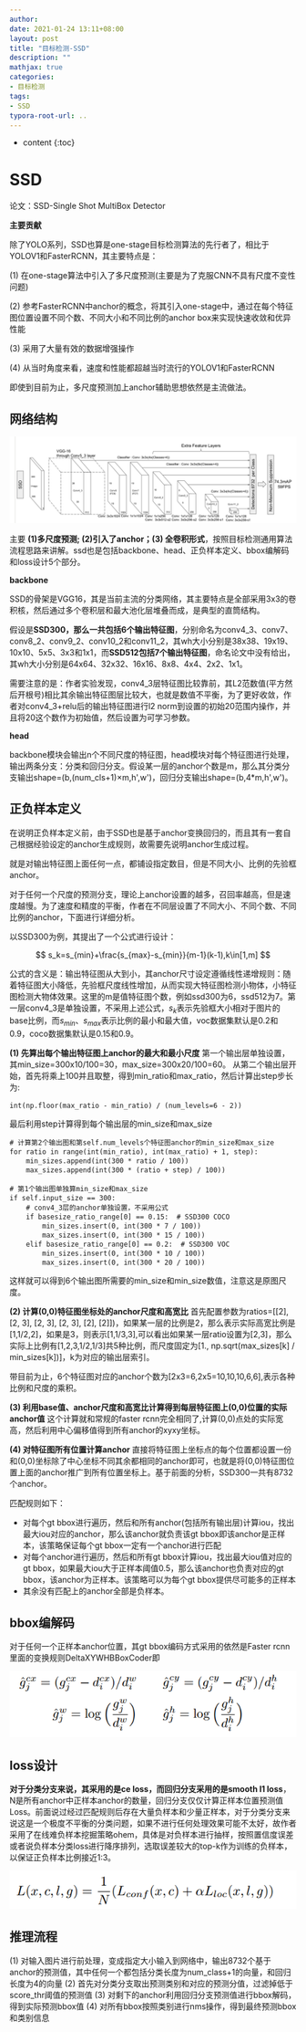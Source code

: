 ```yaml
---
author: 
date: 2021-01-24 13:11+08:00
layout: post
title: "目标检测-SSD"
description: ""
mathjax: true
categories:
- 目标检测
tags:
- SSD
typora-root-url: ..
---
```


* content
{:toc}

# SSD

论文：SSD-Single Shot MultiBox Detector

**主要贡献**

除了YOLO系列，SSD也算是one-stage目标检测算法的先行者了，相比于YOLOV1和FasterRCNN，其主要特点是：

(1) 在one-stage算法中引入了多尺度预测(主要是为了克服CNN不具有尺度不变性问题) 

(2) 参考FasterRCNN中anchor的概念，将其引入one-stage中，通过在每个特征图位置设置不同个数、不同大小和不同比例的anchor box来实现快速收敛和优异性能 

(3) 采用了大量有效的数据增强操作  

(4) 从当时角度来看，速度和性能都超越当时流行的YOLOV1和FasterRCNN

即使到目前为止，多尺度预测加上anchor辅助思想依然是主流做法。

## 网络结构

![](/assets/objectdetection/img/2/ssd-1.png)

主要 **(1)多尺度预测; (2)引入了anchor；(3) 全卷积形式**，按照目标检测通用算法流程思路来讲解。ssd也是包括backbone、head、正负样本定义、bbox编解码和loss设计5个部分。

**backbone**

SSD的骨架是VGG16，其是当前主流的分类网络，其主要特点是全部采用3x3的卷积核，然后通过多个卷积层和最大池化层堆叠而成，是典型的直筒结构。

假设是**SSD300，那么一共包括6个输出特征图**，分别命名为conv4_3、conv7、conv8_2、conv9_2、conv10_2和conv11_2，其wh大小分别是38x38、19x19、10x10、5x5、3x3和1x1，而**SSD512包括7个输出特征图**，命名论文中没有给出，其wh大小分别是64x64、32x32、16x16、8x8、4x4、2x2、1x1。

需要注意的是：作者实验发现，conv4_3层特征图比较靠前，其L2范数值(平方然后开根号)相比其余输出特征图层比较大，也就是数值不平衡，为了更好收敛，作者对conv4_3+relu后的输出特征图进行l2 norm到设置的初始20范围内操作，并且将20这个数作为初始值，然后设置为可学习参数。

**head**

backbone模块会输出n个不同尺度的特征图，head模块对每个特征图进行处理，输出两条分支：分类和回归分支。假设某一层的anchor个数是m，那么其分类分支输出shape=(b,(num_cls+1)×m,h',w')，回归分支输出shape=(b,4*m,h',w')。

## 正负样本定义

在说明正负样本定义前，由于SSD也是基于anchor变换回归的，而且其有一套自己根据经验设定的anchor生成规则，故需要先说明anchor生成过程。

就是对输出特征图上面任何一点，都铺设指定数目，但是不同大小、比例的先验框anchor。

对于任何一个尺度的预测分支，理论上anchor设置的越多，召回率越高，但是速度越慢。为了速度和精度的平衡，作者在不同层设置了不同大小、不同个数、不同比例的anchor，下面进行详细分析。

以SSD300为例，其提出了一个公式进行设计： 


$$
s_k=s_{min}+\frac{s_{max}-s_{min}}{m-1}(k-1),k\in[1,m]
$$


公式的含义是：输出特征图从大到小，其anchor尺寸设定遵循线性递增规则：随着特征图大小降低，先验框尺度线性增加，从而实现大特征图检测小物体，小特征图检测大物体效果。这里的m是值特征图个数，例如ssd300为6，ssd512为7。第一层conv4_3是单独设置，不采用上述公式，$s_k$表示先验框大小相对于图片的base比例，而$s_{min}$、$s_{max}$表示比例的最小和最大值，voc数据集默认是0.2和0.9，coco数据集默认是0.15和0.9。

**(1) 先算出每个输出特征图上anchor的最大和最小尺度** 
 第一个输出层单独设置，其min_size=300x10/100=30，max_size=300x20/100=60。 
 从第二个输出层开始，首先将乘上100并且取整，得到min_ratio和max_ratio，然后计算出step步长为:

```
int(np.floor(max_ratio - min_ratio) / (num_levels=6 - 2))
```

最后利用step计算得到每个输出层的min_size和max_size

```
# 计算第2个输出图和第self.num_levels个特征图anchor的min_size和max_size
for ratio in range(int(min_ratio), int(max_ratio) + 1, step):
    min_sizes.append(int(300 * ratio / 100))
    max_sizes.append(int(300 * (ratio + step) / 100))

# 第1个输出图单独算min_size和max_size
if self.input_size == 300:
    # conv4_3层的anchor单独设置，不采用公式
    if basesize_ratio_range[0] == 0.15:  # SSD300 COCO
        min_sizes.insert(0, int(300 * 7 / 100))
        max_sizes.insert(0, int(300 * 15 / 100))
    elif basesize_ratio_range[0] == 0.2:  # SSD300 VOC
        min_sizes.insert(0, int(300 * 10 / 100))
        max_sizes.insert(0, int(300 * 20 / 100))
```

这样就可以得到6个输出图所需要的min_size和min_size数值，注意这是原图尺度。

**(2) 计算(0,0)特征图坐标处的anchor尺度和高宽比** 
 首先配置参数为ratios=[[2], [2, 3], [2, 3], [2, 3], [2], [2]])，如果某一层的比例是2，那么表示实际高宽比例是[1,1/2,2]，如果是3，则表示[1,1/3,3],可以看出如果某一层ratio设置为[2,3]，那么实际上比例有[1,2,3,1/2,1/3]共5种比例，而尺度固定为[1., np.sqrt(max_sizes[k] / min_sizes[k])]，k为对应的输出层索引。

带目前为止，6个特征图对应的anchor个数为[2x3=6,2x5=10,10,10,6,6],表示各种比例和尺度的乘积。

**(3) 利用base值、anchor尺度和高宽比计算得到每层特征图上(0,0)位置的实际anchor值** 
 这个计算就和常规的faster rcnn完全相同了,计算(0,0)点处的实际宽高，然后利用中心偏移值得到所有anchor的xyxy坐标。

**(4) 对特征图所有位置计算anchor** 
 直接将特征图上坐标点的每个位置都设置一份和(0,0)坐标除了中心坐标不同其余都相同的anchor即可，也就是将(0,0)特征图位置上面的anchor推广到所有位置坐标上。基于前面的分析，SSD300一共有8732个anchor。

匹配规则如下：

- 对每个gt bbox进行遍历，然后和所有anchor(包括所有输出层)计算iou，找出最大iou对应的anchor，那么该anchor就负责该gt bbox即该anchor是正样本，该策略保证每个gt bbox一定有一个anchor进行匹配
- 对每个anchor进行遍历，然后和所有gt bbox计算iou，找出最大iou值对应的gt  bbox，如果最大iou大于正样本阈值0.5，那么该anchor也负责对应的gt bbox，该anchor为正样本。该策略可以为每个gt  bbox提供尽可能多的正样本
- 其余没有匹配上的anchor全部是负样本。

## bbox编解码

对于任何一个正样本anchor位置，其gt bbox编码方式采用的依然是Faster rcnn里面的变换规则DeltaXYWHBBoxCoder即 



![](/assets/objectdetection/img/2/ssd-3.png)

## loss设计

**对于分类分支来说，其采用的是ce loss，而回归分支采用的是smooth l1 loss**，N是所有anchor中正样本anchor的数量，回归分支仅仅计算正样本位置预测值Loss。前面说过经过匹配规则后存在大量负样本和少量正样本，对于分类分支来说这是一个极度不平衡的分类问题，如果不进行任何处理效果可能不太好，故作者采用了在线难负样本挖掘策略ohem，具体是对负样本进行抽样，按照置信度误差或者说负样本分类loss进行降序排列，选取误差较大的top-k作为训练的负样本，以保证正负样本比例接近1:3。



![](/assets/objectdetection/img/2/ssd-4.png)

## 推理流程

(1) 对输入图片进行前处理，变成指定大小输入到网络中，输出8732个基于anchor的预测值，其中任何一个都包括分类长度为num_class+1的向量，和回归长度为4的向量 
(2) 首先对分类分支取出预测类别和对应的预测分值，过滤掉低于score_thr阈值的预测值 
(3) 对剩下的anchor利用回归分支预测值进行bbox解码，得到实际预测bbox值 
(4) 对所有bbox按照类别进行nms操作，得到最终预测bbox和类别信息